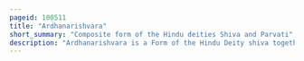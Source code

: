 ```yaml
---
pageid: 100511
title: "Ardhanarishvara"
short_summary: "Composite form of the Hindu deities Shiva and Parvati"
description: "Ardhanarishvara is a Form of the Hindu Deity shiva together with his Consort Parvati. Ardhanarishvara is depicted as half-male and half-female, equally split down the Middle. The right Half is usually the Male Shiva, illustrating his traditional Attributes."
---
```


